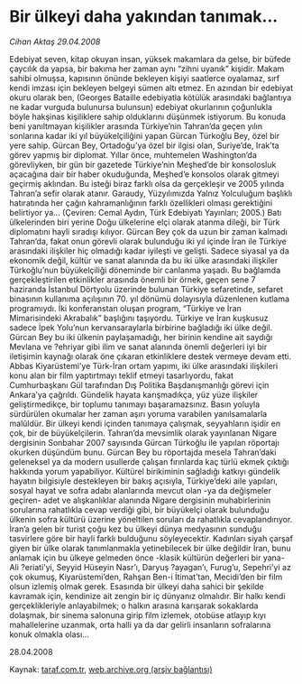 # Bir ülkeyi daha yakından tanımak...

*Cihan Aktaş 29.04.2008*

<div class="yazi">Edebiyat seven, kitap okuyan insan, yüksek makamlara da gelse, bir büfede çaycılık da yapsa, bir bakıma her zaman aynı “zihni uyanık” kişidir. Makam sahibi olmuşsa, kapısının önünde bekleyen kişiyi saatlerce oyalamaz, sırf kendi imzası için bekleyen belgeyi sümen altı etmez. En azından bir edebiyat okuru olarak ben, (Georges Bataille edebiyatla kötülük arasındaki bağlantıya ne kadar vurguda bulunursa bulunsun) edebiyat okurlarının çoğunlukla böyle hakşinas kişiliklere sahip olduklarını düşünmek istiyorum.
Bu konuda beni yanıltmayan kişilikler arasında Türkiye’nin Tahran’da geçen yılın sonlarına kadar iki yıl büyükelçiliğini yapan Gürcan Türkoğlu Bey, özel bir yere sahip.
Gürcan Bey, Ortadoğu’ya özel bir ilgisi olan, Suriye’de, Irak’ta görev yapmış bir diplomat. Yıllar önce, muhtemelen Washington’da görevliyken, bir gün bir gazetede Türkiye’nin Meşhed’de bir konsolosluk açacağına dair bir haber okuduğunda, Meşhed’e konsolos olarak gitmeyi geçirmiş aklından. Bu isteği biraz farklı olsa da gerçekleşir ve 2005 yılında Tahran’a sefir olarak atanır.  
Garaudy, Yüzyılımızda Yalnız Yolculuğum başlıklı hatıratında her çağın kahramanlığının farklı özellikleri olması gerektiğini belirtiyor ya... (Çeviren: Cemal Aydın, Türk Edebiyatı Yayınları; 2005.) 
Batı ülkelerinden biri yerine Doğu ülkelerine elçi olarak atanma dileği, bir Türk diplomatını hayli sıradışı kılıyor.
Gürcan Bey çok da uzun bir zaman kalmadı Tahran’da, fakat onun görevli olarak bulunduğu iki yıl içinde İran ile Türkiye arasındaki ilişkiler hiç olmadığı kadar iyileşti ve gelişti. Sadece siyasal ya da ekonomik değil, kültür ve sanat alanında da bu iki ülke arasındaki ilişkiler Türkoğlu’nun büyükelçiliği döneminde bir canlanma yaşadı.  
Bu bağlamda gerçekleştirilen etkinlikler arasında önemli bir örnek, geçen sene 7 haziranda  İstanbul Dörtyolu üzerinde bulunan Türkiye sefaretinde, sefaret binasının kullanıma açılışının 70. yıl dönümü dolayısıyla düzenlenen kutlama programıydı. İki konferanstan oluşan program, “Türkiye ve İran Mimarisindeki Akrabalık” başlığını taşıyordu. Türkiye ve İran kuşkusuz sadece İpek Yolu’nun kervansaraylarla birbirine bağladığı iki ülke değil. Gürcan Bey bu iki ülkenin paylaşamadığı, her birinin kendine ait saydığı Mevlana ve ?ehriyar gibi ilim ve sanat alanında önemli değerleri iyi bir iletişimin kaynağı olarak öne çıkaran etkinliklere destek vermeye devam etti. Abbas Kiyarüstemi’ye Türk-İran ortam yapımı, iki ülke arasındaki ilişkileri konu alan bir film yaptırtmayı teklif etmeyi tasarlıyordu, fakat Cumhurbaşkanı Gül tarafından Dış Politika Başdanışmanlığı görevi için Ankara’ya çağrıldı.
Gündelik hayata karışmadıkça, yüz yüze ilişkiler geliştirmedikçe, bir toplumu tanımayı başaramazsınız. Basın yoluyla sürdürülen okumalar her zaman aşırı yoruma varabilen yanılsamalarla malûldür.
Bir ülkeyi kendi içinden tanımaya çalışmak, seyyahların işidir en çok, bir de büyükelçilerin. Tahran’da mevsimlik olarak yayınlanan Nigare dergisinin Sonbahar 2007 sayısında Gürcan Türkoğlu ile yapılan röportajı okurken düşündüm bunu.
Gürcan Bey bu röportajda mesela Tahran’daki geleneksel ya da modern usullerde çalışan fırınlarda kaç türlü ekmek çıktığı hakkında yorum yapabiliyor. Kültürel birikiminin sağladığı katkıyı gündelik hayatın bilgisiyle destekleyen bir bakış açısıyla, Türkiye’deki aile yapıları, sosyal hayat ve sofra adabı alanlarında mevcut olan -ya da değişmeler geçiren-  adet ve alışkanlıklar alanında Nigare dergisinin muhabirlerinin sorularına rahatlıkla cevap verdiği gibi, bir büyükelçi olarak bulunduğu ülkenin sofra kültürü üzerine yöneltilen soruları da rahatlıkla cevaplandırıyor.
İran’a gelen bir turist çoğu kez bu ülkeyi dünya medyasının sunduğu tasvirlere göre bir hayli farklı bulduğunu söyleyecektir. Kadınları siyah çarşaf giyen bir ülke olarak tanımlanmakla yetinebilecek bir ülke değildir İran, bunu anlamak için bu ülkeye gelmeden önce -klasik kültürün değerleri bir yana- Ali ?eriati’yi, Seyyid Hüseyin Nasr’ı, Daryuş ?ayagan’ı, Furug’u, Sepehri’yi az çok okumuş, Kiyarüstemi’den, Rahşan Ben-i İtimat’tan, Mecidi’den bir film olsun izlemiş olmak gerek. 
Esasında bir ülkeyi daha sahici bir şekilde kavramak için, kendinize ait zengin bir iç dünyanız olmalıdır. 
Bir halkı kendi gerçeklikleriyle anlayabilmek; o halkın arasına karışarak sokaklarda dolaşmak, bir sinema salonuna girip film izlemek, otobüse atlayıp kıyı mahallelerine uzanmak, orta halli ya da dar gelirli insanların sofralarına konuk olmakla olası…

28.04.2008</div>

Kaynak: [taraf.com.tr](m), [web.archive.org (arşiv bağlantısı)](http://web.archive.org/web/20101201061234/http://taraf.com.tr/cihan-aktas/makale-bir-ulkeyi-daha-yakindan-tanimak.htm)
